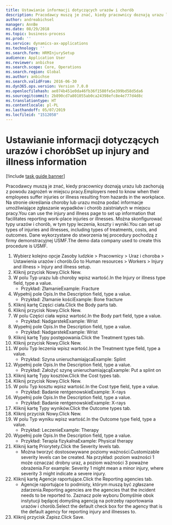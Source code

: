 ```yaml
---
title: Ustawianie informacji dotyczących urazów i chorób
description: Pracodawcy muszą je znać, kiedy pracownicy doznają urazu lub zachorują z powodu zagrożeń w miejscu pracy.
author: andreabichsel
manager: AnnBe
ms.date: 08/29/2018
ms.topic: business-process
ms.prod: ''
ms.service: dynamics-ax-applications
ms.technology: ''
ms.search.form: HRMInjurySetup
audience: Application User
ms.reviewer: anbichse
ms.search.scope: Core, Operations
ms.search.region: Global
ms.author: anbichse
ms.search.validFrom: 2016-06-30
ms.dyn365.ops.version: Version 7.0.0
ms.openlocfilehash: ae074b451e0da46fb36f1580fe5e399bd58d5da6
ms.sourcegitcommit: 2b890cd7a801055ab0ca24398efc8e4e777d4d8c
ms.translationtype: HT
ms.contentlocale: pl-PL
ms.lasthandoff: 05/07/2019
ms.locfileid: "1512058"
---
```

# <a name="set-up-injury-and-illness-information"></a><span data-ttu-id="1335b-103">Ustawianie informacji dotyczących urazów i chorób</span><span class="sxs-lookup"><span data-stu-id="1335b-103">Set up injury and illness information</span></span>

[!include [task guide banner](../../includes/task-guide-banner.md)]

<span data-ttu-id="1335b-104">Pracodawcy muszą je znać, kiedy pracownicy doznają urazu lub zachorują z powodu zagrożeń w miejscu pracy.</span><span class="sxs-lookup"><span data-stu-id="1335b-104">Employers need to know when their employees suffer injuries or illness resulting from hazards in the workplace.</span></span> <span data-ttu-id="1335b-105">Na stronie określania choroby lub urazu można podać informacje umożliwiające zgłaszanie wypadków i chorób zaistniałych w miejscu pracy.</span><span class="sxs-lookup"><span data-stu-id="1335b-105">You can use the injury and illness page to set up information that facilitates reporting work-place injuries or illnesses.</span></span> <span data-ttu-id="1335b-106">Można skonfigurować typy urazów i chorób, w tym typy leczenia, koszty i wyniki.</span><span class="sxs-lookup"><span data-stu-id="1335b-106">You can set up types of injuries and illnesses, including types of treatments, costs, and outcomes.</span></span> <span data-ttu-id="1335b-107">Dane wykorzystane do stworzenia tej procedury pochodzą z firmy demonstracyjnej USMF.</span><span class="sxs-lookup"><span data-stu-id="1335b-107">The demo data company used to create this procedure is USMF.</span></span>

1. <span data-ttu-id="1335b-108">Wybierz kolejno opcje Zasoby ludzkie > Pracownicy > Uraz i choroba > Ustawienia urazów i chorób.</span><span class="sxs-lookup"><span data-stu-id="1335b-108">Go to Human resources > Workers > Injury and illness > Injury and illness setup.</span></span>
2. <span data-ttu-id="1335b-109">Kliknij przycisk Nowy.</span><span class="sxs-lookup"><span data-stu-id="1335b-109">Click New.</span></span>
3. <span data-ttu-id="1335b-110">W polu Typ urazu lub choroby wpisz wartość.</span><span class="sxs-lookup"><span data-stu-id="1335b-110">In the Injury or illness type field, type a value.</span></span>
    * <span data-ttu-id="1335b-111">Przykład: Złamanie</span><span class="sxs-lookup"><span data-stu-id="1335b-111">Example: Fracture</span></span>  
4. <span data-ttu-id="1335b-112">Wypełnij pole Opis.</span><span class="sxs-lookup"><span data-stu-id="1335b-112">In the Description field, type a value.</span></span>
    * <span data-ttu-id="1335b-113">Przykład: Złamanie kości</span><span class="sxs-lookup"><span data-stu-id="1335b-113">Example: Bone fracture</span></span>  
5. <span data-ttu-id="1335b-114">Kliknij kartę Części ciała.</span><span class="sxs-lookup"><span data-stu-id="1335b-114">Click the Body parts tab.</span></span>
6. <span data-ttu-id="1335b-115">Kliknij przycisk Nowy.</span><span class="sxs-lookup"><span data-stu-id="1335b-115">Click New.</span></span>
7. <span data-ttu-id="1335b-116">W polu Części ciała wpisz wartość.</span><span class="sxs-lookup"><span data-stu-id="1335b-116">In the Body part field, type a value.</span></span>
    * <span data-ttu-id="1335b-117">Przykład: Nadgarstek</span><span class="sxs-lookup"><span data-stu-id="1335b-117">Example: Wrist</span></span>  
8. <span data-ttu-id="1335b-118">Wypełnij pole Opis.</span><span class="sxs-lookup"><span data-stu-id="1335b-118">In the Description field, type a value.</span></span>
    * <span data-ttu-id="1335b-119">Przykład: Nadgarstek</span><span class="sxs-lookup"><span data-stu-id="1335b-119">Example: Wrist</span></span>  
9. <span data-ttu-id="1335b-120">Kliknij kartę Typy postępowania.</span><span class="sxs-lookup"><span data-stu-id="1335b-120">Click the Treatment types tab.</span></span>
10. <span data-ttu-id="1335b-121">Kliknij przycisk Nowy.</span><span class="sxs-lookup"><span data-stu-id="1335b-121">Click New.</span></span>
11. <span data-ttu-id="1335b-122">W polu Typ leczenia wpisz wartość.</span><span class="sxs-lookup"><span data-stu-id="1335b-122">In the Treatment type field, type a value.</span></span>
    * <span data-ttu-id="1335b-123">Przykład: Szyna unieruchamiająca</span><span class="sxs-lookup"><span data-stu-id="1335b-123">Example: Splint</span></span>  
12. <span data-ttu-id="1335b-124">Wypełnij pole Opis.</span><span class="sxs-lookup"><span data-stu-id="1335b-124">In the Description field, type a value.</span></span>
    * <span data-ttu-id="1335b-125">Przykład: Założyć szynę unieruchamiającą</span><span class="sxs-lookup"><span data-stu-id="1335b-125">Example: Put a splint on</span></span>  
13. <span data-ttu-id="1335b-126">Kliknij kartę Typy kosztów.</span><span class="sxs-lookup"><span data-stu-id="1335b-126">Click the Cost types tab.</span></span>
14. <span data-ttu-id="1335b-127">Kliknij przycisk Nowy.</span><span class="sxs-lookup"><span data-stu-id="1335b-127">Click New.</span></span>
15. <span data-ttu-id="1335b-128">W polu Typ kosztu wpisz wartość.</span><span class="sxs-lookup"><span data-stu-id="1335b-128">In the Cost type field, type a value.</span></span>
    * <span data-ttu-id="1335b-129">Przykład: Badanie rentgenowskie</span><span class="sxs-lookup"><span data-stu-id="1335b-129">Example: X-rays</span></span>  
16. <span data-ttu-id="1335b-130">Wypełnij pole Opis.</span><span class="sxs-lookup"><span data-stu-id="1335b-130">In the Description field, type a value.</span></span>
    * <span data-ttu-id="1335b-131">Przykład: Badanie rentgenowskie</span><span class="sxs-lookup"><span data-stu-id="1335b-131">Example: X-rays</span></span>  
17. <span data-ttu-id="1335b-132">Kliknij kartę Typy wyników.</span><span class="sxs-lookup"><span data-stu-id="1335b-132">Click the Outcome types tab.</span></span>
18. <span data-ttu-id="1335b-133">Kliknij przycisk Nowy.</span><span class="sxs-lookup"><span data-stu-id="1335b-133">Click New.</span></span>
19. <span data-ttu-id="1335b-134">W polu Typ wyniku wpisz wartość.</span><span class="sxs-lookup"><span data-stu-id="1335b-134">In the Outcome type field, type a value.</span></span>
    * <span data-ttu-id="1335b-135">Przykład: Leczenie</span><span class="sxs-lookup"><span data-stu-id="1335b-135">Example: Therapy</span></span>  
20. <span data-ttu-id="1335b-136">Wypełnij pole Opis.</span><span class="sxs-lookup"><span data-stu-id="1335b-136">In the Description field, type a value.</span></span>
    * <span data-ttu-id="1335b-137">Przykład: Terapia fizykalna</span><span class="sxs-lookup"><span data-stu-id="1335b-137">Example: Physical therapy</span></span>  
21. <span data-ttu-id="1335b-138">Kliknij kartę Priorytety.</span><span class="sxs-lookup"><span data-stu-id="1335b-138">Click the Severity levels tab.</span></span>
    * <span data-ttu-id="1335b-139">Można tworzyć dostosowywane poziomy ważności.</span><span class="sxs-lookup"><span data-stu-id="1335b-139">Customizable severity levels can be created.</span></span> <span data-ttu-id="1335b-140">Na przykład: poziom ważności 1 może oznaczać drobny uraz, a poziom ważności 3 poważne obrażenia.</span><span class="sxs-lookup"><span data-stu-id="1335b-140">For example: Severity 1 might mean a minor injury, where severity 3 might indicate a severe injury.</span></span>  
22. <span data-ttu-id="1335b-141">Kliknij kartę Agencje raportujące.</span><span class="sxs-lookup"><span data-stu-id="1335b-141">Click the Reporting agencies tab.</span></span>
    * <span data-ttu-id="1335b-142">Agencje raportujące to podmioty, którym muszą być zgłaszane zdarzenia.</span><span class="sxs-lookup"><span data-stu-id="1335b-142">Reporting agencies are the agencies that the incident needs to be reported to.</span></span> <span data-ttu-id="1335b-143">Zaznacz pole wyboru Domyślnie obok instytucji będącej domyślną agencją na potrzeby raportowania urazów i chorób.</span><span class="sxs-lookup"><span data-stu-id="1335b-143">Select the default check box for the agency that is the default agency for reporting injury and illnesses to.</span></span>  
23. <span data-ttu-id="1335b-144">Kliknij przycisk Zapisz.</span><span class="sxs-lookup"><span data-stu-id="1335b-144">Click Save.</span></span>

